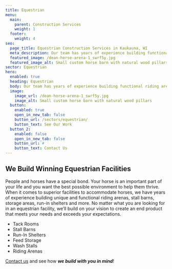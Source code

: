 ```yaml
---
title: Equestrian
menu:
  main:
    parent: Construction Services
    weight: 1
  footer:
    weight: 4
seo:
  page_title: Equestrian Construction Services in Kaukauna, WI
  meta_description: Our team has years of experience building functional riding arenas, stall barns, run-in shelters and more.
  featured_image: /dean-horse-arena-1_swrf5y.jpg
  featured_image_alt: Small custom horse barn with natural wood pillars
sector: Equestrian
hero: 
  enabled: true
  heading: Equestrian
  body: Our team has years of experience building functional riding arenas, stall barns, run-in shelters and more.
  image: 
    image_url: /dean-horse-arena-1_swrf5y.jpg
    image_alt: Small custom horse barn with natural wood pillars
  button:
    enabled: true
    open_in_new_tab: false
    button_url: /sectors/equestrian/
    button_text: See Our Work
  button_2:
    enabled: false
    open_in_new_tab: false
    button_url: #
    button_text: Contact Us
---
```


## We Build Winning Equestrian Facilities

People and horses have a special bond. Your horse is an important part of your life and you want the best possible environment to help them thrive. When it comes to superior facilities to accommodate horses, we have years of experience building unique and functional riding arenas, stall barns, storage areas, run-in shelters and more. No matter what you are looking for in an equestrian facility, we’ll build on your vision to create an end product that meets your needs and exceeds your expectations.

- Tack Rooms
- Stall Barns
- Run-In Shelters
- Feed Storage
- Wash Stalls
- Riding Arenas

[Contact us](/contact/) and see how **_we build with you in mind_**!
